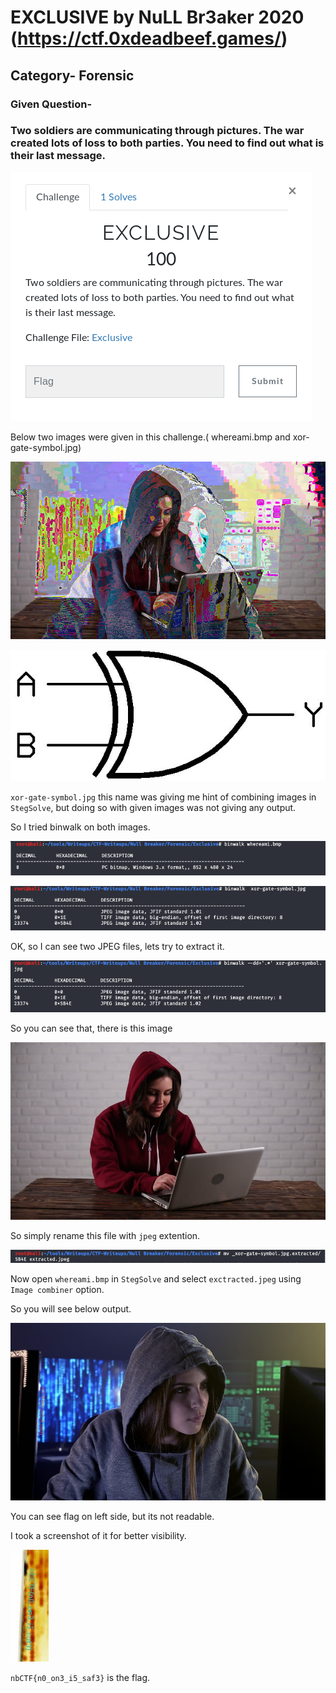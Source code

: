 # EXCLUSIVE by NuLL Br3aker 2020 (https://ctf.0xdeadbeef.games/)
## Category- Forensic
### Given Question-
### Two soldiers are communicating through pictures. The war created lots of loss to both parties. You need to find out what is their last message.


![alt text](https://github.com/PrathmeshPure/CTF-Writeups/blob/master/Null%20Breaker/Forensic/Exclusive/challenge.png)

Below two images were given in this challenge.( whereami.bmp and xor-gate-symbol.jpg)

![alt text](https://github.com/PrathmeshPure/CTF-Writeups/blob/master/Null%20Breaker/Forensic/Exclusive/whereami.bmp)

![alt text](https://github.com/PrathmeshPure/CTF-Writeups/blob/master/Null%20Breaker/Forensic/Exclusive/xor-gate-symbol.jpg)

`xor-gate-symbol.jpg` this name was giving me hint of combining images in `StegSolve`, but doing so with given images was not giving any output.

So I tried binwalk on both images.

![alt text](https://github.com/PrathmeshPure/CTF-Writeups/blob/master/Null%20Breaker/Forensic/Exclusive/supporting/whereami_binwalk.png)

![alt text](https://github.com/PrathmeshPure/CTF-Writeups/blob/master/Null%20Breaker/Forensic/Exclusive/supporting/xor_binwalk.png)

OK, so I can see two JPEG files, lets try to extract it.

![alt text](https://github.com/PrathmeshPure/CTF-Writeups/blob/master/Null%20Breaker/Forensic/Exclusive/supporting/xor_binwalk-e.png)

So you can see that, there is this image

![alt text](https://github.com/PrathmeshPure/CTF-Writeups/blob/master/Null%20Breaker/Forensic/Exclusive/supporting/extracted.jpeg)

So simply rename this file with `jpeg` extention.

![alt text](https://github.com/PrathmeshPure/CTF-Writeups/blob/master/Null%20Breaker/Forensic/Exclusive/supporting/rename.png)

Now open `whereami.bmp` in `StegSolve` and select `exctracted.jpeg` using `Image combiner` option.

So you will see below output.

![alt text](https://github.com/PrathmeshPure/CTF-Writeups/blob/master/Null%20Breaker/Forensic/Exclusive/supporting/solved.bmp)

You can see flag on left side, but its not readable.

I took a screenshot of it for better visibility.

![alt text](https://github.com/PrathmeshPure/CTF-Writeups/blob/master/Null%20Breaker/Forensic/Exclusive/supporting/screenshot.png)

`nbCTF{n0_on3_i5_saf3}` is the flag.

